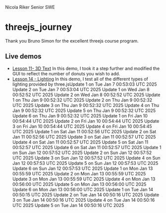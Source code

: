 Nicola Riker
Senior SWE

# threejs_journey
Thank you Bruno Simon for the excellent threejs course program.

## Live demos
- [Lesson 11- 3D Text](https://threejs-journey-nine.vercel.app/)
    In this demo, I took it a step further and modified the GUI to reflect the number of donuts you wish to add.
- [Lesson 14 - Lighting](https://threejs-journey-lights-lesson.vercel.app/)
    In this demo, I test all of the different types of lighting provided by three.jsUpdate 1 on Tue Jan  7 00:53:03 UTC 2025
Update 2 on Tue Jan  7 00:53:04 UTC 2025
Update 1 on Wed Jan  8 00:52:52 UTC 2025
Update 2 on Wed Jan  8 00:52:52 UTC 2025
Update 1 on Thu Jan  9 00:52:32 UTC 2025
Update 2 on Thu Jan  9 00:52:32 UTC 2025
Update 3 on Thu Jan  9 00:52:32 UTC 2025
Update 4 on Thu Jan  9 00:52:32 UTC 2025
Update 5 on Thu Jan  9 00:52:32 UTC 2025
Update 6 on Thu Jan  9 00:52:32 UTC 2025
Update 1 on Fri Jan 10 00:54:44 UTC 2025
Update 2 on Fri Jan 10 00:54:44 UTC 2025
Update 3 on Fri Jan 10 00:54:44 UTC 2025
Update 4 on Fri Jan 10 00:54:45 UTC 2025
Update 1 on Sat Jan 11 00:52:56 UTC 2025
Update 2 on Sat Jan 11 00:52:56 UTC 2025
Update 3 on Sat Jan 11 00:52:57 UTC 2025
Update 4 on Sat Jan 11 00:52:57 UTC 2025
Update 5 on Sat Jan 11 00:52:57 UTC 2025
Update 6 on Sat Jan 11 00:52:57 UTC 2025
Update 1 on Sun Jan 12 00:57:52 UTC 2025
Update 2 on Sun Jan 12 00:57:52 UTC 2025
Update 3 on Sun Jan 12 00:57:52 UTC 2025
Update 4 on Sun Jan 12 00:57:53 UTC 2025
Update 5 on Sun Jan 12 00:57:53 UTC 2025
Update 6 on Sun Jan 12 00:57:53 UTC 2025
Update 1 on Mon Jan 13 00:55:59 UTC 2025
Update 2 on Mon Jan 13 00:55:59 UTC 2025
Update 3 on Mon Jan 13 00:55:59 UTC 2025
Update 4 on Mon Jan 13 00:56:00 UTC 2025
Update 5 on Mon Jan 13 00:56:00 UTC 2025
Update 6 on Mon Jan 13 00:56:00 UTC 2025
Update 1 on Tue Jan 14 00:50:15 UTC 2025
Update 2 on Tue Jan 14 00:50:16 UTC 2025
Update 3 on Tue Jan 14 00:50:16 UTC 2025
Update 4 on Tue Jan 14 00:50:16 UTC 2025
Update 5 on Tue Jan 14 00:50:16 UTC 2025
